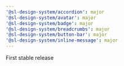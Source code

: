 ```yaml
---
'@sl-design-system/accordion': major
'@sl-design-system/avatar': major
'@sl-design-system/badge': major
'@sl-design-system/breadcrumbs': major
'@sl-design-system/button-bar': major
'@sl-design-system/inline-message': major
---
```


First stable release
